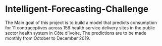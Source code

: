 # Intelligent-Forecasting-Challenge

 The Main goal of this project is  to  build  a model that  predicts consumption for 11 contraceptives across 156 health service delivery sites in the public sector health system in Côte d’Ivoire. The predictions are to be made monthly from October to December 2019.
